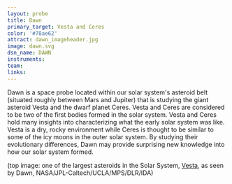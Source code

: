 ```yaml
---
layout: probe
title: Dawn
primary_target: Vesta and Ceres
color: '#78ae62'
attract: dawn_imageheader.jpg
image: dawn.svg
dsn_name: DAWN
instruments:
team:
links:
---
```

Dawn is a space probe located within our solar system's asteroid belt (situated roughly between Mars and Jupiter) that is studying the giant asteroid Vesta and the dwarf planet Ceres. Vesta and Ceres are considered to be two of the first bodies formed in the solar system. Vesta and Ceres hold many insights into characterizing what the early solar system was like. Vesta is a dry, rocky environment while Ceres is thought to be similar to some of the icy moons in the outer solar system. By studying their evolutionary differences, Dawn may provide surprising new knowledge into how our solar system formed.

<div class="caption">(top image: one of the largest asteroids in the Solar System, <a href="http://sservi.nasa.gov/articles/nasas-dawn-spacecraft-orbits-vesta/">Vesta</a>, as seen by Dawn, NASA/JPL-Caltech/UCLA/MPS/DLR/IDA)</div>